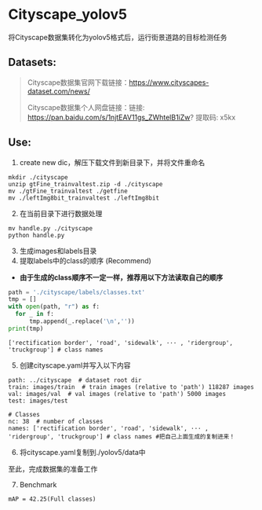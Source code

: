 # Cityscape_yolov5
 将Cityscape数据集转化为yolov5格式后，运行街景道路的目标检测任务

## Datasets:

> Cityscape数据集官网下载链接：https://www.cityscapes-dataset.com/news/
>
> Cityscape数据集个人网盘链接：链接: https://pan.baidu.com/s/1njtEAV11gs_ZWhtelB1iZw? 提取码: x5kx 

## Use:

1. create new dic，解压下载文件到新目录下，并将文件重命名

```shell
mkdir ./cityscape
unzip gtFine_trainvaltest.zip -d ./cityscape
mv ./gtFine_trainvaltest ./getfine
mv ./leftImg8bit_trainvaltest ./leftImg8bit
```

2. 在当前目录下进行数据处理

```shell
mv handle.py ./cityscape
python handle.py
```

3. 生成images和labels目录
4. 提取labels中的class的顺序 (Recommend)

* __由于生成的class顺序不一定一样，推荐用以下方法读取自己的顺序__

```python
path = './cityscape/labels/classes.txt'
tmp = []
with open(path, "r") as f:
  for _ in f:
      tmp.append(_.replace('\n',''))  
print(tmp)
```

```shell
['rectification border', 'road', 'sidewalk', ··· , 'ridergroup', 'truckgroup'] # class names
```

5. 创建cityscape.yaml并写入以下内容

```shell
path: ../cityscape  # dataset root dir
train: images/train  # train images (relative to 'path') 118287 images
val: images/val  # val images (relative to 'path') 5000 images
test: images/test  

# Classes
nc: 38  # number of classes
names: ['rectification border', 'road', 'sidewalk', ··· , 'ridergroup', 'truckgroup'] # class names #把自己上面生成的复制进来！
```

6. 将cityscape.yaml复制到./yolov5/data中

至此，完成数据集的准备工作

7. Benchmark

```
mAP = 42.25(Full classes)
```

